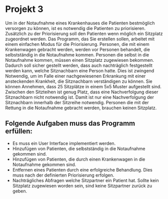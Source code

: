 # Projekt 3

Um in der Notaufnahme eines Krankenhauses die Patienten bestmöglich versorgen zu können,
ist es notwendig die Patienten zu priorisieren. Zusätzlich zu der Priorisierung soll den Patienten
wenn möglich ein Sitzplatz zugeordnet werden. Das Programm, das Sie erstellen sollen, arbeitet mit einem einfachen Modus für die Priorisierung. Personen, die mit einem Krankenwagen
gebracht werden, werden vor Personen behandelt, die selbstständig in die Notaufnahme kommen. Personen die selbst in die Notaufnahme kommen, müssen einen Sitzplatz zugewiesen
bekommen. Dadurch soll sicher gestellt werden, dass auch nachträglich festgestellt werden
kann, welche Sitznachbarn eine Person hatte. Dies ist zwingend Notwendig, um im Falle einer
nachgewiesenen Erkrankung mit einer ansteckenden Krankheit, die Sitznachbarn verständigen zu können. Sie können Annehmen, dass 25 Sitzplätze in einem 5x5 Muster aufgestellt
sind. Zwischen den Sitzteihen ist genug Platz, dass eine Nachverfolgung dieser Sitznachbarn
nicht notwendig ist. Damit ist nur eine Nachverfolgung der Sitznachbarn innerhalb der Sitzreihe
notwendig. Personen die mit der Rettung in die Notaufnahme gebracht werden, brauchen keinen Sitzplatz.

## Folgende Aufgaben muss das Programm erfüllen:
- Es muss ein User Interface implementiert werden.
- Hinzufügen von Patienten, die selbstständig in die Notaufnahme gekommen sind.
- Hinzufügen von Patienten, die durch einen Krankenwagen in die Notaufnahme gekommen sind.
- Entfernen eines Patienten durch eine erfolgreiche Behandlung. Dies muss nach der definierten Priorisierung erfolgen.
- Nachträgliches Abfragen welche Sitzpartner ein Patient hat. Sollte kein Sitzplatz zugewiesen worden sein, sind keine Sitzpartner zurück zu geben.